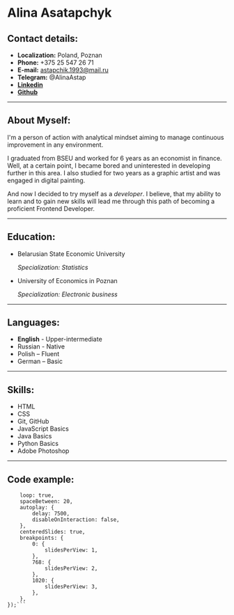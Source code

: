 # **Alina Asatapchyk**

## **Contact details:**
-  **Localization:** Poland, Poznan
- **Phone:**  +375 25 547 26 71
- **E-mail:** astapchik.1993@mail.ru
- **Telegram:** @AlinaAstap
- [**Linkedin**](https://www.linkedin.com/in/alina-astapchyk-a72909146/)
- [**Github**](https://github.com/astap4)

-----

## **About Myself:**
I'm a person of action with analytical mindset aiming to manage continuous improvement in any environment.

I graduated from BSEU and worked for 6 years as an economist in finance. Well, at a certain point, I became bored and uninterested in developing further in this area. I also studied for two years as a graphic artist and was engaged in digital painting.

And now I decided to try myself as a *developer*. 
I believe, that my ability to learn and to gain new skills will lead me through this path of becoming a proficient Frontend Developer.

----
##  **Education:**
- Belarusian State Economic University

   *Specialization: Statistics*

- University of Economics in Poznan
  
  *Specialization: Electronic business*
----

## **Languages:**
- **English** - Upper-intermediate
- Russian - Native
- Polish – Fluent
- German – Basic

___

## **Skills:**

- HTML
- CSS
- Git, GitHub
- JavaScript Basics
- Java Basics
- Python Basics 
- Adobe Photoshop 

----

## **Code example:**
```var swiper = new Swiper(".slider", {
    loop: true,
    spaceBetween: 20,
    autoplay: {
        delay: 7500,
        disableOnInteraction: false,
    },
    centeredSlides: true,
    breakpoints: {
        0: {
            slidesPerView: 1,
        },
        768: {
            slidesPerView: 2,
        },
        1020: {
            slidesPerView: 3,
        },
    },
});```
